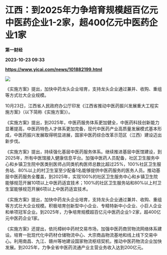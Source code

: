 # 江西：到2025年力争培育规模超百亿元中医药企业1-2家，超400亿元中医药企业1家
**第一财经**

**2023-10-23 09:33**

**https://www.yicai.com/news/101882199.html**

![](https://imgcdn.yicai.com/uppics/slides/2023/10/84ed69088e090c8731095831d0edbc7e.jpg)

《实施方案》提出，加快中药龙头企业培育，支持龙头企业通过兼并、收购、重组等方式壮大企业规模。

10月23日，江西省人民政府办公厅印发《江西省推动中医药振兴发展重大工程实施方案》（以下简称《实施方案》）。

《实施方案》提出，到2025年，中医药服务体系更加健全，中医药科技创新能力显著提高，中医药特色人才体系更加完备，现代中医药产业高质量发展模式基本形成，中医药振兴发展取得明显进展，国家中医药综合改革示范区（江西）建设迈出新步伐。

《实施方案》提出，持续强化基层中医药服务体系。继续推进基层中医馆建设，到2025年，所有中医馆接入健康信息平台。加强中医药人员配备，社区卫生服务中心和乡镇卫生院中医类别医师占同类机构医师总数比超过25%，100%社区卫生服务站、80%以上的村卫生室至少配备1名能够提供中医药服务的医务人员。推动基层中医药服务全覆盖，到2025年，实现100%的社区卫生服务中心和乡镇卫生院能够规范开展10项以上中医药适宜技术；100%的社区卫生服务站和80%以上村卫生室能够规范开展6项以上中医药适宜技术。

《实施方案》提出，加快中药龙头企业培育，支持龙头企业通过兼并、收购、重组等方式壮大企业规模。积极培育创新型中小企业、专精特新中小企业、小巨人企业和单项冠军企业。到2025年，力争培育规模超百亿元中医药企业1-2家，超400亿元中医药企业1家。

《实施方案》还提出，依托樟树中药材交易市场，加强中医药商贸物流网络体系建设。培育一批现代化中药材仓储物流中心、大宗商品物流基地和线上线下交易中心。利用南昌、九江、赣州等地建设国家物流枢纽契机，推动中医药物流企业加快发展。到2025年，力争全省中医药流通产业主营业务收入达到200亿元。